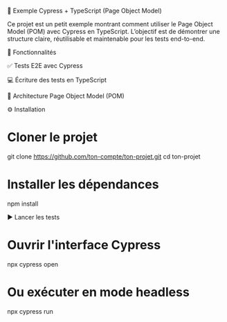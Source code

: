 🧪 Exemple Cypress + TypeScript (Page Object Model)

Ce projet est un petit exemple montrant comment utiliser le Page Object Model (POM) avec Cypress en TypeScript.
L’objectif est de démontrer une structure claire, réutilisable et maintenable pour les tests end-to-end.

🚀 Fonctionnalités

✅ Tests E2E avec Cypress

💻 Écriture des tests en TypeScript

🧩 Architecture Page Object Model (POM)

⚙️ Installation
# Cloner le projet
git clone https://github.com/ton-compte/ton-projet.git
cd ton-projet

# Installer les dépendances
npm install

▶️ Lancer les tests
# Ouvrir l'interface Cypress
npx cypress open

# Ou exécuter en mode headless
npx cypress run

